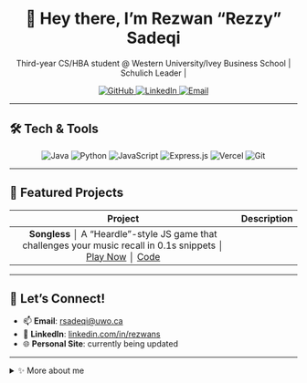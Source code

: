 <!--
  👉 Welcome to your README. Feel free to customize!
-->

<div align="center">
  <h1>👋 Hey there, I’m Rezwan “Rezzy” Sadeqi</h1>
  <p>Third-year CS/HBA student @ Western University/Ivey Business School | Schulich Leader | </p>
  
  <p>
    <a href="https://github.com/rezwansdq">
      <img src="https://img.shields.io/badge/GitHub-Profile-181717?style=for-the-badge&logo=github" alt="GitHub"/>
    </a>
    <a href="https://www.linkedin.com/in/rezwans">
      <img src="https://img.shields.io/badge/LinkedIn-Connect-0A66C2?style=for-the-badge&logo=linkedin" alt="LinkedIn"/>
    </a>
    <a href="mailto:rsadeqi@uwo.ca">
      <img src="https://img.shields.io/badge/Email-Reach%20Out-D14836?style=for-the-badge&logo=gmail" alt="Email"/>
    </a>
  </p>
</div>

---

## 🛠️ Tech & Tools

<div align="center">
  <img src="https://img.shields.io/badge/Java-17-007396?style=flat&logo=java&logoColor=white" alt="Java"/>
  <img src="https://img.shields.io/badge/Python-3.11-3776AB?style=flat&logo=python&logoColor=white" alt="Python"/>
  <img src="https://img.shields.io/badge/JavaScript-ES6-F7DF1E?style=flat&logo=javascript&logoColor=black" alt="JavaScript"/>
  <img src="https://img.shields.io/badge/Express-454545?style=flat&logo=express&logoColor=white" alt="Express.js"/>
  <img src="https://img.shields.io/badge/Vercel-000000?style=flat&logo=vercel&logoColor=white" alt="Vercel"/>
  <img src="https://img.shields.io/badge/Git-F05032?style=flat&logo=git&logoColor=white" alt="Git"/>
  <!-- add or remove as you like -->
</div>

---

## 🚀 Featured Projects

| Project | Description |
| :-----: | :---------: |
| **Songless** │ A “Heardle”-style JS game that challenges your music recall in 0.1s snippets │ [Play Now](https://playsongless.win) │ [Code](https://github.com/rezwansdq/rapSongless) |


---

## 💬 Let’s Connect!

- 📫 **Email**: rsadeqi@uwo.ca  
- 🔗 **LinkedIn**: [linkedin.com/in/rezwans](https://www.linkedin.com/in/rezwans)  
- 🌐 **Personal Site**: currently being updated

---

<details>
  <summary>✨ More about me</summary>
  <ul>
    <li>🔭 I’m currently building scalable web games & exploring AI-driven UX.</li>
    <li>🌱 Learning advanced ML algorithms and cloud deployments (AWS, Docker).</li>
    <li>⚡ Fun facts: I was on team Canada for Taekwondo, top 8000 in Valorant and am max townhall in Clash of Clans!</li>
  </ul>
</details>
